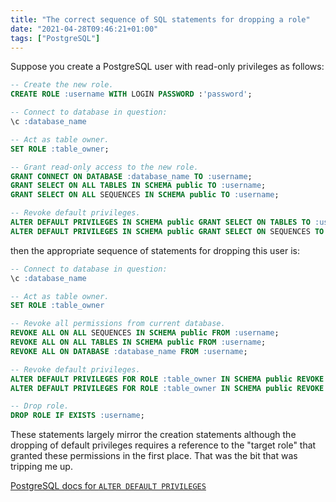 ```yaml
---
title: "The correct sequence of SQL statements for dropping a role"
date: "2021-04-28T09:46:21+01:00"
tags: ["PostgreSQL"]
---
```


Suppose you create a PostgreSQL user with read-only privileges as follows:

```sql
-- Create the new role.
CREATE ROLE :username WITH LOGIN PASSWORD :'password';

-- Connect to database in question:
\c :database_name

-- Act as table owner.
SET ROLE :table_owner;

-- Grant read-only access to the new role.
GRANT CONNECT ON DATABASE :database_name TO :username;
GRANT SELECT ON ALL TABLES IN SCHEMA public TO :username;
GRANT SELECT ON ALL SEQUENCES IN SCHEMA public TO :username;

-- Revoke default privileges.
ALTER DEFAULT PRIVILEGES IN SCHEMA public GRANT SELECT ON TABLES TO :username;
ALTER DEFAULT PRIVILEGES IN SCHEMA public GRANT SELECT ON SEQUENCES TO :username;
```

then the appropriate sequence of statements for dropping this user is:

```sql
-- Connect to database in question:
\c :database_name

-- Act as table owner.
SET ROLE :table_owner

-- Revoke all permissions from current database.
REVOKE ALL ON ALL SEQUENCES IN SCHEMA public FROM :username;
REVOKE ALL ON ALL TABLES IN SCHEMA public FROM :username;
REVOKE ALL ON DATABASE :database_name FROM :username;

-- Revoke default privileges.
ALTER DEFAULT PRIVILEGES FOR ROLE :table_owner IN SCHEMA public REVOKE ALL ON TABLES FROM :username;
ALTER DEFAULT PRIVILEGES FOR ROLE :table_owner IN SCHEMA public REVOKE ALL ON SEQUENCES FROM :username;

-- Drop role.
DROP ROLE IF EXISTS :username;
```

These statements largely mirror the creation statements although the dropping of
default privileges requires a reference to the "target role" that granted these
permissions in the first place. That was the bit that was tripping me up.

[PostgreSQL docs for `ALTER DEFAULT PRIVILEGES`](https://www.postgresql.org/docs/13/sql-alterdefaultprivileges.html)
